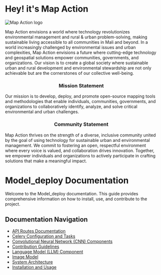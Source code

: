 # Hey! it's Map Action

![Map Action logo](https://map-action.com/wp-content/uploads/2023/09/Logo-map-action.webp)

Map Action envisions a world where technology revolutionizes environmental management and rural & urban problem-solving, making sustainable living accessible to all communities in Mali and beyond.
In a world increasingly challenged by environmental issues and urban complexities, Map Action envisions a future where cutting-edge technology and geospatial solutions empower communities, governments, and organizations. Our vision is to create a global society where sustainable urban and rural development and environmental stewardship are not only achievable but are the cornerstones of our collective well-being.

<h3 align="center">Mission Statement</h3>

Our mission is to develop, deploy, and promote open-source mapping tools and methodologies that enable individuals, communities, governments, and organizations to collaboratively identify, analyze, and solve critical environmental and urban challenges.

<h3 align="center">Community Statement</h3>

Map Action thrives on the strength of a diverse, inclusive community united by the goal of using technology for sustainable urban and environmental management. We commit to fostering an open, respectful environment where every voice is valued, and collaboration drives innovation. Together, we empower individuals and organizations to actively participate in crafting solutions that make a meaningful impact.

# Model_deploy Documentation

Welcome to the Model_deploy documentation. This guide provides comprehensive information on how to install, use, and contribute to the project.

## Documentation Navigation

-   [API Routes Documentation](api_route.md)
-   [Celery Configuration and Tasks](celery.md)
-   [Convolutional Neural Network (CNN) Components](cnn.md)
-   [Contribution Guidelines](contribution-guideline.md)
-   [Language Model (LLM) Component](llm.md)
-   [Image Model](models.md)
-   [System Architecture](system-arch.md)
-   [Installation and Usage](install-run.md)
